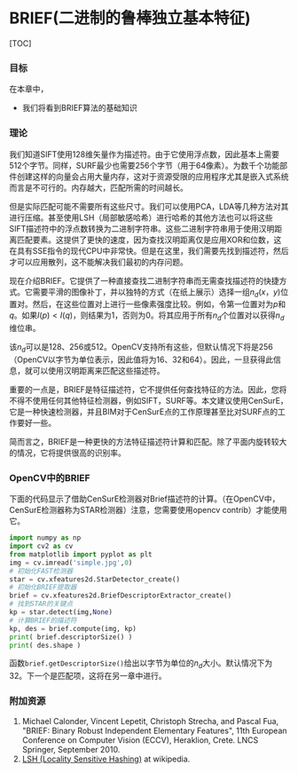 # BRIEF(二进制的鲁棒独立基本特征)

[TOC]

### 目标

在本章中，
- 我们将看到BRIEF算法的基础知识

### 理论

我们知道SIFT使用128维矢量作为描述符。由于它使用浮点数，因此基本上需要512个字节。同样，SURF最少也需要256个字节（用于64像素）。为数千个功能部件创建这样的向量会占用大量内存，这对于资源受限的应用程序尤其是嵌入式系统而言是不可行的。内存越大，匹配所需的时间越长。

但是实际匹配可能不需要所有这些尺寸。我们可以使用PCA，LDA等几种方法对其进行压缩。甚至使用LSH（局部敏感哈希）进行哈希的其他方法也可以将这些SIFT描述符中的浮点数转换为二进制字符串。这些二进制字符串用于使用汉明距离匹配要素。这提供了更快的速度，因为查找汉明距离仅是应用XOR和位数，这在具有SSE指令的现代CPU中非常快。但是在这里，我们需要先找到描述符，然后才可以应用散列，这不能解决我们最初的内存问题。

现在介绍BRIEF。它提供了一种直接查找二进制字符串而无需查找描述符的快捷方式。它需要平滑的图像补丁，并以独特的方式（在纸上展示）选择一组$n_d(x，y)$位置对。然后，在这些位置对上进行一些像素强度比较。例如，令第一位置对为$p$和$q$。如果$I(p)<I(q)$，则结果为1，否则为0。将其应用于所有$n_d$个位置对以获得$n_d$维位串。

该$n_d$可以是128、256或512。OpenCV支持所有这些，但默认情况下将是256（OpenCV以字节为单位表示，因此值将为16、32和64）。因此，一旦获得此信息，就可以使用汉明距离来匹配这些描述符。

重要的一点是，BRIEF是特征描述符，它不提供任何查找特征的方法。因此，您将不得不使用任何其他特征检测器，例如SIFT，SURF等。本文建议使用CenSurE，它是一种快速检测器，并且BIM对于CenSurE点的工作原理甚至比对SURF点的工作要好一些。

简而言之，BRIEF是一种更快的方法特征描述符计算和匹配。除了平面内旋转较大的情况，它将提供很高的识别率。

### OpenCV中的BRIEF

下面的代码显示了借助CenSurE检测器对Brief描述符的计算。（在OpenCV中，CenSurE检测器称为STAR检测器）注意，您需要使用opencv contrib）才能使用它。

```python
import numpy as np
import cv2 as cv
from matplotlib import pyplot as plt
img = cv.imread('simple.jpg',0)
# 初始化FAST检测器
star = cv.xfeatures2d.StarDetector_create()
# 初始化BRIEF提取器
brief = cv.xfeatures2d.BriefDescriptorExtractor_create()
# 找到STAR的关键点
kp = star.detect(img,None)
# 计算BRIEF的描述符
kp, des = brief.compute(img, kp)
print( brief.descriptorSize() )
print( des.shape )
```

函数`brief.getDescriptorSize()`给出以字节为单位的$n_d$大小。默认情况下为32。下一个是匹配项，这将在另一章中进行。

### 附加资源

1. Michael Calonder, Vincent Lepetit, Christoph Strecha, and Pascal Fua, "BRIEF: Binary Robust Independent Elementary Features", 11th European Conference on Computer Vision (ECCV), Heraklion, Crete. LNCS Springer, September 2010.
2. [LSH (Locality Sensitive Hashing)](https://en.wikipedia.org/wiki/Locality-sensitive_hashing) at wikipedia.